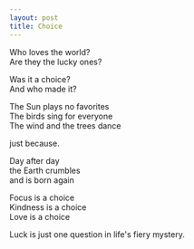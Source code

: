 ```yaml
---
layout: post
title: Choice
---
```


Who loves the world?  
Are they the lucky ones?  

Was it a choice?  
And who made it?  

The Sun plays no favorites  
The birds sing for everyone  
The wind and the trees dance  

just because.  

Day after day  
the Earth crumbles  
and is born again  

Focus is a choice  
Kindness is a choice  
Love is a choice  

Luck is just one question
in life's fiery mystery. 

